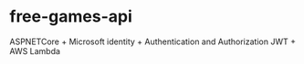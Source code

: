 # free-games-api
ASPNETCore + Microsoft identity + Authentication and Authorization JWT + AWS Lambda
